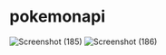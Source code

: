 # pokemonapi
![Screenshot (185)](https://user-images.githubusercontent.com/85499422/216055206-357d9d6f-fcce-40af-a4c4-7d08616522ee.png)
![Screenshot (186)](https://user-images.githubusercontent.com/85499422/216055281-79d746b7-d962-43a4-8d4d-62eb06a2ef04.png)
